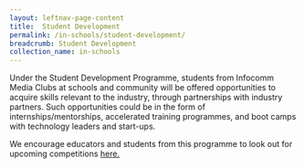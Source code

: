```yaml
---
layout: leftnav-page-content
title:  Student Development
permalink: /in-schools/student-development/
breadcrumb: Student Development
collection_name: in-schools
---
```


Under the Student Development Programme, students from Infocomm Media Clubs at schools and community will be offered opportunities to acquire skills relevant to the industry, through partnerships with industry partners.  Such opportunities could be in the form of internships/mentorships, accelerated training programmes, and boot camps with technology leaders and start-ups.

We encourage educators and students from this programme to look out for upcoming competitions [here.](/events/competitions/)

